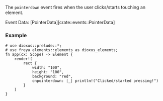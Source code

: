 The `pointerdown` event fires when the user clicks/starts touching an element.

Event Data: [PointerData][crate::events::PointerData]

### Example

```rust, no_run
# use dioxus::prelude::*;
# use freya_elements::elements as dioxus_elements;
fn app(cx: Scope) -> Element {
    render!(
        rect {
            width: "100",
            height: "100",
            background: "red",
            onpointerdown: |_| println!("Clicked/started pressing!")
        }
    )
}
```